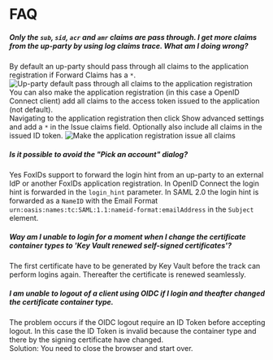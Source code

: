 # FAQ

##### Only the `sub`, `sid`, `acr` and `amr` claims are pass through. I get more claims from the up-party by using log claims trace. What am I doing wrong?
By default an up-party should pass through all claims to the application registration if Forward Claims has a `*`.
![Up-party default pass through all claims to the application registration](images/faq-pass-through-all-claims-up-party.png)
You can also make the application registration (in this case a OpenID Connect client) add all claims to the access token issued to the application (not default).  
Navigating to the application registration then click Show advanced settings and add a `*` in the Issue claims field. Optionally also include all claims in the issued ID token.
![Make the application registration issue all claims](images/faq-pass-through-all-claims-down-party.png)

##### Is it possible to avoid the "Pick an account" dialog?
Yes FoxIDs support to forward the login hint from an up-party to an external IdP or another FoxIDs application registration. In OpenID Connect the login hint is forwarded in the `login_hint` parameter. 
In SAML 2.0 the login hint is forwarded as a `NameID` with the Email Format `urn:oasis:names:tc:SAML:1.1:nameid-format:emailAddress` in the `Subject` element.

##### Way am I unable to login for a moment when I change the certificate container types to 'Key Vault renewed self-signed certificates'?
The first certificate have to be generated by Key Vault before the track can perform logins again. Thereafter the certificate is renewed seamlessly.

##### I am unable to logout of a client using OIDC if I login and theafter changed the certificate container type.
The problem occurs if the OIDC logout require an ID Token before accepting logout. In this case the ID Token is invalid because the container type and there by the signing certificate have changed.  
Solution: You need to close the browser and start over.

